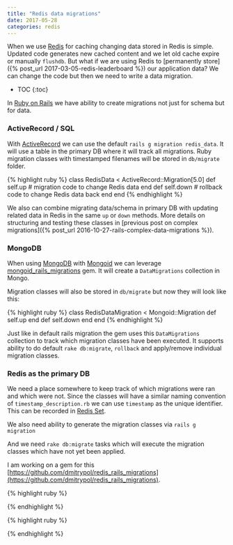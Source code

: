 ```yaml
---
title: "Redis data migrations"
date: 2017-05-28
categories: redis
---
```


When we use [Redis](https://redis.io/) for caching changing data stored in Redis is simple.  Updated code generates new cached content and we let old cache expire or manually `flushdb`.  But what if we are using Redis to [permanently store]({% post_url 2017-03-05-redis-leaderboard %}) our application data?  We can change the code but then we need to write a data migration.

* TOC
{:toc}

In [Ruby on Rails](http://rubyonrails.org/) we have ability to create migrations not just for schema but for data.

### ActiveRecord / SQL

With [ActiveRecord](http://guides.rubyonrails.org/active_record_basics.html) we can use the default `rails g migration redis_data`.  It will use a table in the primary DB where it will track all migrations.  Ruby migration classes with timestamped filenames will be stored in `db/migrate` folder.  

{% highlight ruby %}
class RedisData < ActiveRecord::Migration[5.0]
  def self.up
    # migration code to change Redis data
  end
  def self.down
    # rollback code to change Redis data back
  end
end
{% endhighlight %}

We also can combine migrating data/schema in primary DB with updating related data in Redis in the same `up` or `down` methods.  More details on structuring and testing these classes in [previous post on complex migrations]({% post_url 2016-10-27-rails-complex-data-migrations %}).  

### MongoDB

When using [MongoDB](https://www.mongodb.com/) with [Mongoid](https://github.com/mongodb/mongoid) we can leverage [mongoid_rails_migrations](https://github.com/adacosta/mongoid_rails_migrations) gem.  It will create a `DataMigrations` collection in Mongo.

Migration classes will also be stored in `db/migrate` but now they will look like this:

{% highlight ruby %}
class RedisDataMigration < Mongoid::Migration
  def self.up
  end
  def self.down
  end
end
{% endhighlight %}

Just like in default rails migration the gem uses this `DataMigrations` collection to track which migration classes have been executed.  It supports ability to do default `rake db:migrate`, `rollback` and apply/remove individual migration classes.  

### Redis as the primary DB

We need a place somewhere to keep track of which migrations were ran and which were not.  Since the classes will have a similar naming convention of `timestamp_description.rb` we can use `timestamp` as the unique identifier.  This can be recorded in [Redis Set](https://redis.io/topics/data-types#sets).

We also need ability to generate the migration classes via `rails g migration`

And we need `rake db:migrate` tasks which will execute the migration classes which have not yet been applied.

I am working on a gem for this [https://github.com/dmitrypol/redis_rails_migrations](https://github.com/dmitrypol/redis_rails_migrations).  


{% highlight ruby %}

{% endhighlight %}


{% highlight ruby %}

{% endhighlight %}

